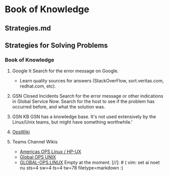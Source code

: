 #	Book of Knowledge
##	Strategies.md
##	Strategies for Solving Problems
###	Book of Knowledge

1. Google It
    Search for the error message on Google.
    - Learn quality sources for answers (StackOverFlow, sort.veritas.com, redhat.com, etc).

1. GSN Closed Incidents
    Search for the error message or other indications in Global Service Now.
    Search for the host to see if the problem has occurred before, and what
    the solution was.

1. GSN KB
    GSN has a knowledge base.  It's not used extensively by the Linux/Unix
    teams, but might have something worthwhile.'

1. [OpsWiki](https://myops-wiki.dhl.com/wiki/index.php?title=OPS_Wiki)

1. Teams Channel Wikis
    - [Americas OPS Linux / HP-UX](https://teams.microsoft.com/l/channel/19%3A3a0c5d091b0e473b9aa7cd4c7ce5a932%40thread.tacv2/tab%3A%3A89f5f3b7-61bd-4e5c-845f-c884259c0aff?groupId=6d8cc202-8e42-4436-ae4e-73f582256d57&tenantId=cd99fef8-1cd3-4a2a-9bdf-15531181d65e)
    - [Global OPS UNIX](https://teams.microsoft.com/l/channel/19%3A81e2664d4bba40f8908dc2f2b0747a20%40thread.tacv2/tab%3A%3A5bf155aa-9427-4db5-8def-254ac8cf7e65?groupId=7d634020-a0dc-430e-a01b-1b4a4e898acc&tenantId=cd99fef8-1cd3-4a2a-9bdf-15531181d65e)
    - [GLOBAL-OPS.LINUX](https://teams.microsoft.com/l/channel/19%3AgKT0_4bDH-dT3Zm8cwxeurYrfibtchrQkwqKxZbBpyE1%40thread.tacv2/tab%3A%3A2d85dffc-e22f-4cb9-92a3-64b7ff03c5c8?groupId=90c81e70-da9d-4679-ab7d-8f62f0345afb&tenantId=cd99fef8-1cd3-4a2a-9bdf-15531181d65e)
    Empty at the moment.
[//]: # ( vim: set ai noet nu sts=4 sw=4 ts=4 tw=78 filetype=markdown :)
